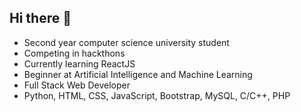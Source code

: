 ## Hi there 👋

- Second year computer science university student
- Competing in hackthons
- Currently learning ReactJS
- Beginner at Artificial Intelligence and Machine Learning
- Full Stack Web Developer
- Python, HTML, CSS, JavaScript, Bootstrap, MySQL, C/C++, PHP
